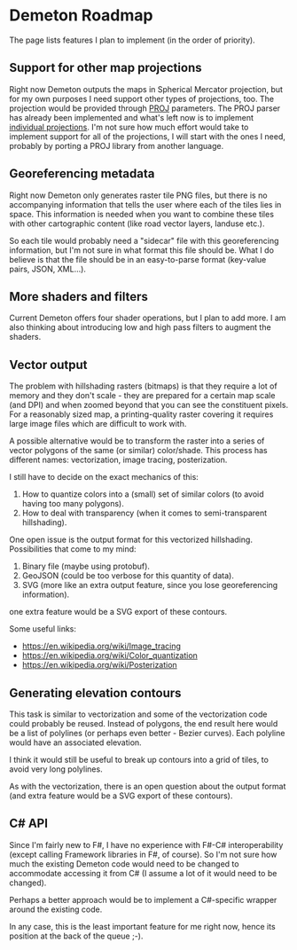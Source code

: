 # Demeton Roadmap

The page lists features I plan to implement (in the order of priority).

## Support for other map projections
Right now Demeton outputs the maps in Spherical Mercator projection, but for my own purposes I need support other types of projections, too. The projection would be provided through [PROJ](https://proj.org/usage/projections.html) parameters. The PROJ parser has already been implemented and what's left now is to implement [individual projections](https://proj.org/operations/projections/index.html#projections). I'm not sure how much effort would take to implement support for all of the projections, I will start with the ones I need, probably by porting a PROJ library from another language.

## Georeferencing metadata
Right now Demeton only generates raster tile PNG files, but there is no accompanying information that tells the user where each of the tiles lies in space. This information is needed when you want to combine these tiles with other cartographic content (like road vector layers, landuse etc.). 

So each tile would probably need a "sidecar" file with this georeferencing information, but I'm not sure in what format this file should be. What I do believe is that the file should be in an easy-to-parse format (key-value pairs, JSON, XML...).

## More shaders and filters
Current Demeton offers four shader operations, but I plan to add more. I am also thinking about introducing low and high pass filters to augment the shaders.

## Vector output
The problem with hillshading rasters (bitmaps) is that they require a lot of memory and they don't scale - they are prepared for a certain map scale (and DPI) and when zoomed beyond that you can see the constituent pixels. For a reasonably sized map, a printing-quality raster covering it requires large image files which are difficult to work with.

A possible alternative would be to transform the raster into a series of vector polygons of the same (or similar) color/shade. This process has different names: vectorization, image tracing, posterization. 

I still have to decide on the exact mechanics of this: 
1. How to quantize colors into a (small) set of similar colors (to avoid having too many polygons).   
1. How to deal with transparency (when it comes to semi-transparent hillshading).

One open issue is the output format for this vectorized hillshading. Possibilities that come to my mind:
1. Binary file (maybe using protobuf).
1. GeoJSON (could be too verbose for this quantity of data).
1. SVG (more like an extra output feature, since you lose georeferencing information).

one extra feature would be a SVG export of these contours.

Some useful links: 
- https://en.wikipedia.org/wiki/Image_tracing
- https://en.wikipedia.org/wiki/Color_quantization
- https://en.wikipedia.org/wiki/Posterization

## Generating elevation contours
This task is similar to vectorization and some of the vectorization code could probably be reused. Instead of polygons, the end result here would be a list of polylines (or perhaps even better - Bezier curves). Each polyline would have an associated elevation. 

I think it would still be useful to break up contours into a grid of tiles, to avoid very long polylines.

As with the vectorization, there is an open question about the output format (and extra feature would be a SVG export of these contours).

## C# API
Since I'm fairly new to F#, I have no experience with F#-C# interoperability (except calling Framework libraries in F#, of course). So I'm not sure how much the existing Demeton code would need to be changed to accommodate accessing it from C# (I assume a lot of it would need to be changed).

Perhaps a better approach would be to implement a C#-specific wrapper around the existing code.

In any case, this is the least important feature for me right now, hence its position at the back of the queue ;-).